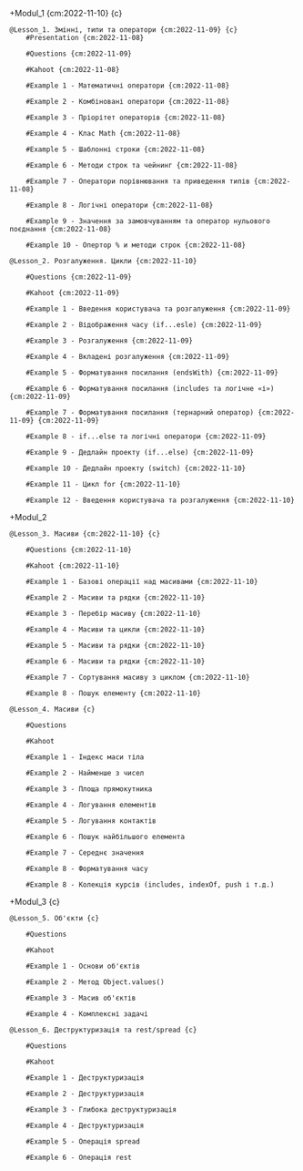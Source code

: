 +Modul_1 {cm:2022-11-10} {c}

    @Lesson_1. Змінні, типи та оператори {cm:2022-11-09} {c}
        #Presentation {cm:2022-11-08}

        #Questions {cm:2022-11-09}

        #Kahoot {cm:2022-11-08}

        #Example 1 - Математичні оператори {cm:2022-11-08}

        #Example 2 - Комбіновані оператори {cm:2022-11-08}

        #Example 3 - Пріорітет операторів {cm:2022-11-08}

        #Example 4 - Клас Math {cm:2022-11-08}

        #Example 5 - Шаблонні строки {cm:2022-11-08}

        #Example 6 - Методи строк та чейнинг {cm:2022-11-08}

        #Example 7 - Оператори порівнювання та приведення типів {cm:2022-11-08}

        #Example 8 - Логічні оператори {cm:2022-11-08}

        #Example 9 - Значення за замовчуванням та оператор нульового поєднання {cm:2022-11-08}

        #Example 10 - Опертор % и методи строк {cm:2022-11-08}

    @Lesson_2. Розгалуження. Цикли {cm:2022-11-10}

        #Questions {cm:2022-11-09}

        #Kahoot {cm:2022-11-09}

        #Example 1 - Введення користувача та розгалуження {cm:2022-11-09}

        #Example 2 - Відображення часу (if...esle) {cm:2022-11-09}

        #Example 3 - Розгалуження {cm:2022-11-09}

        #Example 4 - Вкладені розгалуження {cm:2022-11-09}

        #Example 5 - Форматування посилання (endsWith) {cm:2022-11-09}

        #Example 6 - Форматування посилання (includes та логічне «і») {cm:2022-11-09}

        #Example 7 - Форматування посилання (тернарний оператор) {cm:2022-11-09} {cm:2022-11-09}

        #Example 8 - if...else та логічні оператори {cm:2022-11-09}

        #Example 9 - Дедлайн проекту (if...else) {cm:2022-11-09}

        #Example 10 - Дедлайн проекту (switch) {cm:2022-11-10}

        #Example 11 - Цикл for {cm:2022-11-10}

        #Example 12 - Введення користувача та розгалуження {cm:2022-11-10}

+Modul_2

    @Lesson_3. Масиви {cm:2022-11-10} {c}

        #Questions {cm:2022-11-10}

        #Kahoot {cm:2022-11-10}

        #Example 1 - Базові операції над масивами {cm:2022-11-10}

        #Example 2 - Масиви та рядки {cm:2022-11-10}

        #Example 3 - Перебір масиву {cm:2022-11-10}

        #Example 4 - Масиви та цикли {cm:2022-11-10}

        #Example 5 - Масиви та рядки {cm:2022-11-10}

        #Example 6 - Масиви та рядки {cm:2022-11-10}

        #Example 7 - Сортування масиву з циклом {cm:2022-11-10}

        #Example 8 - Пошук елементу {cm:2022-11-10}

    @Lesson_4. Масиви {c}

        #Questions

        #Kahoot

        #Example 1 - Індекс маси тіла

        #Example 2 - Найменше з чисел

        #Example 3 - Площа прямокутника

        #Example 4 - Логування елементів

        #Example 5 - Логування контактів

        #Example 6 - Пошук найбільшого елемента

        #Example 7 - Середнє значення

        #Example 8 - Форматування часу

        #Example 8 - Колекція курсів (includes, indexOf, push і т.д.)

+Modul_3 {c}

    @Lesson_5. Об'єкти {c}

        #Questions

        #Kahoot

        #Example 1 - Основи об'єктів

        #Example 2 - Метод Object.values()

        #Example 3 - Масив об'єктів

        #Example 4 - Комплексні задачі

    @Lesson_6. Деструктуризація та rest/spread {c}

        #Questions

        #Kahoot

        #Example 1 - Деструктуризація

        #Example 2 - Деструктуризація

        #Example 3 - Глибока деструктуризація

        #Example 4 - Деструктуризація

        #Example 5 - Операція spread

        #Example 6 - Операція rest
